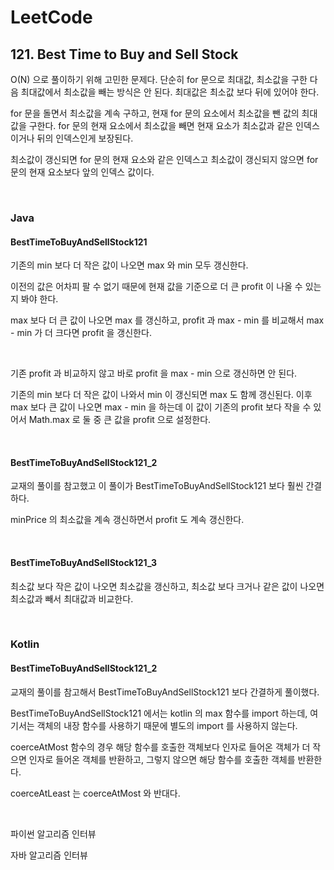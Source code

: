 # LeetCode

## 121. Best Time to Buy and Sell Stock

O(N) 으로 풀이하기 위해 고민한 문제다. 단순히 for 문으로 최대값, 최소값을 구한 다음 최대값에서 최소값을 빼는 방식은 안 된다. 최대값은 최소값 보다 뒤에 있어야 한다.

for 문을 돌면서 최소값을 계속 구하고, 현재 for 문의 요소에서 최소값을 뺀 값의 최대값을 구한다. for 문의 현재 요소에서 최소값을 빼면 현재 요소가 최소값과 같은 인덱스이거나 뒤의 인덱스인게 보장된다. 

최소값이 갱신되면 for 문의 현재 요소와 같은 인덱스고 최소값이 갱신되지 않으면 for 문의 현재 요소보다 앞의 인덱스 값이다.

<br>

### Java

#### BestTimeToBuyAndSellStock121

기존의 min 보다 더 작은 값이 나오면 max 와 min 모두 갱신한다.

이전의 값은 어차피 팔 수 없기 때문에 현재 값을 기준으로 더 큰 profit 이 나올 수 있는지 봐야 한다.

max 보다 더 큰 값이 나오면 max 를 갱신하고, profit 과 max - min 를 비교해서 max - min 가 더 크다면 profit 을 갱신한다.

<br>

기존 profit 과 비교하지 않고 바로 profit 을 max - min 으로 갱신하면 안 된다.

기존의 min 보다 더 작은 값이 나와서 min 이 갱신되면 max 도 함께 갱신된다. 이후 max 보다 큰 값이 나오면 max - min 을 하는데 이 값이 기존의 profit 보다 작을 수 있어서 Math.max 로 둘 중 큰 값을 profit 으로 설정한다.

<br>

#### BestTimeToBuyAndSellStock121_2

교재의 풀이를 참고했고 이 풀이가 BestTimeToBuyAndSellStock121 보다 훨씬 간결하다.

minPrice 의 최소값을 계속 갱신하면서 profit 도 계속 갱신한다.

<br>

#### BestTimeToBuyAndSellStock121_3

최소값 보다 작은 값이 나오면 최소값을 갱신하고, 최소값 보다 크거나 같은 값이 나오면 최소값과 빼서 최대값과 비교한다.

<br>

### Kotlin

#### BestTimeToBuyAndSellStock121_2

교재의 풀이를 참고해서 BestTimeToBuyAndSellStock121 보다 간결하게 풀이했다.

BestTimeToBuyAndSellStock121 에서는 kotlin 의 max 함수를 import 하는데, 여기서는 객체의 내장 함수를 사용하기 때문에 별도의 import 를 사용하지 않는다.

coerceAtMost 함수의 경우 해당 함수를 호출한 객체보다 인자로 들어온 객체가 더 작으면 인자로 들어온 객체를 반환하고, 그렇지 않으면 해당 함수를 호출한 객체를 반환한다.

coerceAtLeast 는 coerceAtMost 와 반대다. 

<br>

파이썬 알고리즘 인터뷰

자바 알고리즘 인터뷰

